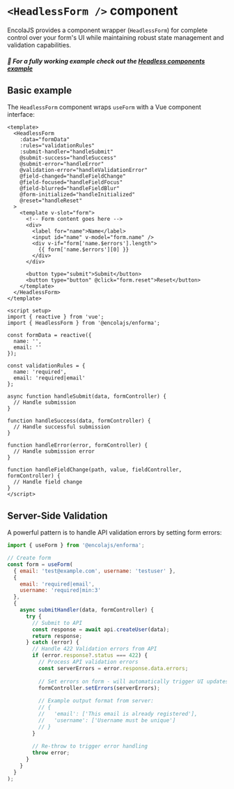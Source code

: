 # `<HeadlessForm />` component

<!-- 
This page should provide:
1. Overview of useForm composable and HeadlessForm component
2. API reference for returned properties and methods
3. Basic implementation examples
4. Form state management
5. Handling validation and submission
6. Integration with fields and other components
7. Common patterns and best practices
8. Advanced usage examples
-->

<TabNav :items="[
    { label: 'Usage', link: '/headless/form' },
    { label: 'API', link: '/headless/form_api' },
]" />

EncolaJS provides a component wrapper (`HeadlessForm`) for complete control over your form's UI while maintaining robust state management and validation capabilities.

##### :notebook_with_decorative_cover: For a fully working example check out the [Headless components example](/examples/headless-components)

## Basic example

The `HeadlessForm` component wraps `useForm` with a Vue component interface:

```vue
<template>
  <HeadlessForm
    :data="formData"
    :rules="validationRules"
    :submit-handler="handleSubmit"
    @submit-success="handleSuccess"
    @submit-error="handleError"
    @validation-error="handleValidationError"
    @field-changed="handleFieldChange"
    @field-focused="handleFieldFocus"
    @field-blurred="handleFieldBlur"
    @form-initialized="handleInitialized"
    @reset="handleReset"
  >
    <template v-slot="form">
      <!-- Form content goes here -->
      <div>
        <label for="name">Name</label>
        <input id="name" v-model="form.name" />
        <div v-if="form['name.$errors'].length">
          {{ form['name.$errors'][0] }}
        </div>
      </div>
        
      <button type="submit">Submit</button>
      <button type="button" @click="form.reset">Reset</button>
    </template>
  </HeadlessForm>
</template>

<script setup>
import { reactive } from 'vue';
import { HeadlessForm } from '@encolajs/enforma';

const formData = reactive({
  name: '',
  email: ''
});

const validationRules = {
  name: 'required',
  email: 'required|email'
};

async function handleSubmit(data, formController) {
  // Handle submission
}

function handleSuccess(data, formController) {
  // Handle successful submission
}

function handleError(error, formController) {
  // Handle submission error
}

function handleFieldChange(path, value, fieldController, formController) {
  // Handle field change
}
</script>
```

## Server-Side Validation

A powerful pattern is to handle API validation errors by setting form errors:

```javascript
import { useForm } from '@encolajs/enforma';

// Create form
const form = useForm(
  { email: 'test@example.com', username: 'testuser' },
  {
    email: 'required|email',
    username: 'required|min:3'
  },
  {
    async submitHandler(data, formController) {
      try {
        // Submit to API
        const response = await api.createUser(data);
        return response;
      } catch (error) {
        // Handle 422 Validation errors from API
        if (error.response?.status === 422) {
          // Process API validation errors
          const serverErrors = error.response.data.errors;
          
          // Set errors on form - will automatically trigger UI updates
          formController.setErrors(serverErrors);
          
          // Example output format from server:
          // {
          //   'email': ['This email is already registered'],
          //   'username': ['Username must be unique']
          // }
        }
        
        // Re-throw to trigger error handling
        throw error;
      }
    }
  }
);
```